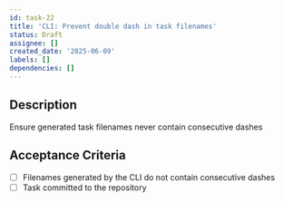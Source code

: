 ```yaml
---
id: task-22
title: 'CLI: Prevent double dash in task filenames'
status: Draft
assignee: []
created_date: '2025-06-09'
labels: []
dependencies: []
---
```

## Description

Ensure generated task filenames never contain consecutive dashes

## Acceptance Criteria
- [ ] Filenames generated by the CLI do not contain consecutive dashes
- [ ] Task committed to the repository
